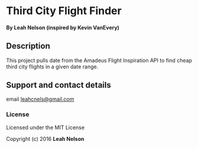 # Third City Flight Finder

#### By Leah Nelson (inspired by Kevin VanEvery)

## Description

This project pulls date from the Amadeus Flight Inspiration API to find cheap third city flights in a given date range.

## Support and contact details

email leahcnels@gmail.com

### License

Licensed under the MIT License

Copyright (c) 2016 **Leah Nelson**
